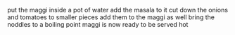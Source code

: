 put the maggi inside a pot of water
add the masala to it
cut down the onions and tomatoes to smaller pieces
add them to the maggi as well
bring the noddles to a boiling point
maggi is now ready to be served hot